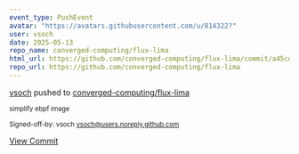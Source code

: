 ```yaml
---
event_type: PushEvent
avatar: "https://avatars.githubusercontent.com/u/814322?"
user: vsoch
date: 2025-05-13
repo_name: converged-computing/flux-lima
html_url: https://github.com/converged-computing/flux-lima/commit/a45cd4520f341ae2a9b8247fb5c8a059b8c3085b
repo_url: https://github.com/converged-computing/flux-lima
---
```


<a href='https://github.com/vsoch' target='_blank'>vsoch</a> pushed to <a href='https://github.com/converged-computing/flux-lima' target='_blank'>converged-computing/flux-lima</a>

<small>simplify ebpf image

Signed-off-by: vsoch <vsoch@users.noreply.github.com></small>

<a href='https://github.com/converged-computing/flux-lima/commit/a45cd4520f341ae2a9b8247fb5c8a059b8c3085b' target='_blank'>View Commit</a>